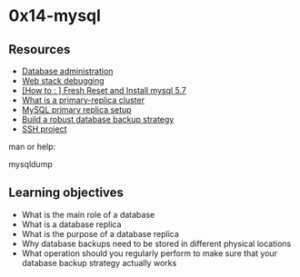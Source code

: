 # 0x14-mysql

## Resources
- [Database administration](https://intranet.alxswe.com/concepts/49)
- [Web stack debugging](https://intranet.alxswe.com/concepts/68)
- [[How to : ] Fresh Reset and Install mysql 5.7](https://intranet.alxswe.com/concepts/100002)
- [What is a primary-replica cluster](https://intranet.alxswe.com/rltoken/eojqG9FZbA6QVWN5P9cLzA)
- [MySQL primary replica setup](https://intranet.alxswe.com/rltoken/z2KVk2UKLMc0RvHMdJmYLg)
- [Build a robust database backup strategy](https://intranet.alxswe.com/rltoken/BharnxaLb-BDDYFywzME2Q)
- [SSH project](https://intranet.alxswe.com/rltoken/Wx_BrR5Sk8s3Ywl44-33wg)

man or help:

mysqldump

## Learning objectives
* What is the main role of a database
* What is a database replica
* What is the purpose of a database replica
* Why database backups need to be stored in different physical locations
* What operation should you regularly perform to make sure that your database backup strategy actually works
